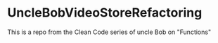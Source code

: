 # UncleBobVideoStoreRefactoring

This is a repo from the Clean Code series of uncle Bob on "Functions"
